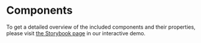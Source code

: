 # Components

To get a detailed overview of the included components and their properties,
please visit [the Storybook page](https://vue-starter.herokuapp.com/storybook) in our interactive demo.

